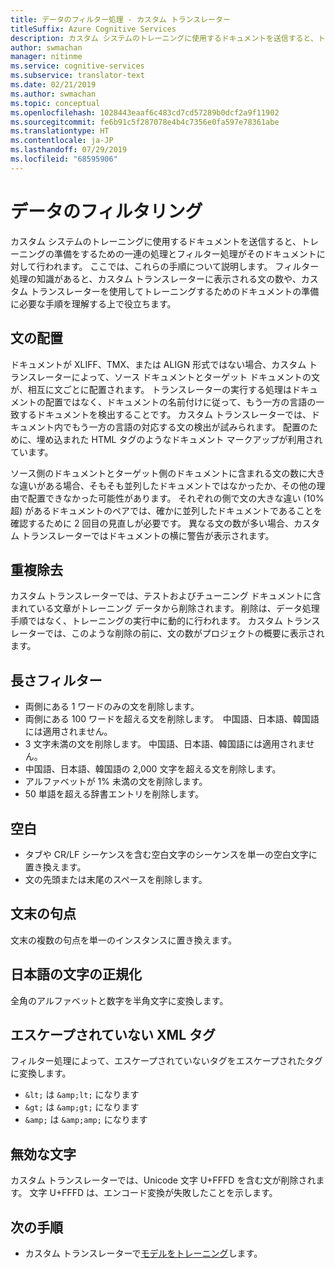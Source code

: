 ```yaml
---
title: データのフィルター処理 - カスタム トランスレーター
titleSuffix: Azure Cognitive Services
description: カスタム システムのトレーニングに使用するドキュメントを送信すると、トレーニングの準備をするための一連の処理とフィルター処理がそのドキュメントに対して行われます。
author: swmachan
manager: nitinme
ms.service: cognitive-services
ms.subservice: translator-text
ms.date: 02/21/2019
ms.author: swmachan
ms.topic: conceptual
ms.openlocfilehash: 1028443eaaf6c483cd7cd57289b0dcf2a9f11902
ms.sourcegitcommit: fe6b91c5f287078e4b4c7356e0fa597e78361abe
ms.translationtype: HT
ms.contentlocale: ja-JP
ms.lasthandoff: 07/29/2019
ms.locfileid: "68595906"
---
```

# <a name="data-filtering"></a>データのフィルタリング

カスタム システムのトレーニングに使用するドキュメントを送信すると、トレーニングの準備をするための一連の処理とフィルター処理がそのドキュメントに対して行われます。 ここでは、これらの手順について説明します。 フィルター処理の知識があると、カスタム トランスレーターに表示される文の数や、カスタム トランスレーターを使用してトレーニングするためのドキュメントの準備に必要な手順を理解する上で役立ちます。

## <a name="sentence-alignment"></a>文の配置
ドキュメントが XLIFF、TMX、または ALIGN 形式ではない場合、カスタム トランスレーターによって、ソース ドキュメントとターゲット ドキュメントの文が、相互に文ごとに配置されます。 トランスレーターの実行する処理はドキュメントの配置ではなく、ドキュメントの名前付けに従って、もう一方の言語の一致するドキュメントを検出することです。 カスタム トランスレーターでは、ドキュメント内でもう一方の言語の対応する文の検出が試みられます。 配置のために、埋め込まれた HTML タグのようなドキュメント マークアップが利用されています。  

ソース側のドキュメントとターゲット側のドキュメントに含まれる文の数に大きな違いがある場合、そもそも並列したドキュメントではなかったか、その他の理由で配置できなかった可能性があります。 それぞれの側で文の大きな違い (10% 超) があるドキュメントのペアでは、確かに並列したドキュメントであることを確認するために 2 回目の見直しが必要です。 異なる文の数が多い場合、カスタム トランスレーターではドキュメントの横に警告が表示されます。  


## <a name="deduplication"></a>重複除去
カスタム トランスレーターでは、テストおよびチューニング ドキュメントに含まれている文章がトレーニング データから削除されます。 削除は、データ処理手順ではなく、トレーニングの実行中に動的に行われます。 カスタム トランスレーターでは、このような削除の前に、文の数がプロジェクトの概要に表示されます。  

## <a name="length-filter"></a>長さフィルター
* 両側にある 1 ワードのみの文を削除します。
* 両側にある 100 ワードを超える文を削除します。  中国語、日本語、韓国語には適用されません。
* 3 文字未満の文を削除します。 中国語、日本語、韓国語には適用されません。
* 中国語、日本語、韓国語の 2,000 文字を超える文を削除します。
* アルファベットが 1% 未満の文を削除します。
* 50 単語を超える辞書エントリを削除します。

## <a name="white-space"></a>空白
* タブや CR/LF シーケンスを含む空白文字のシーケンスを単一の空白文字に置き換えます。
* 文の先頭または末尾のスペースを削除します。

## <a name="sentence-end-punctuation"></a>文末の句点
文末の複数の句点を単一のインスタンスに置き換えます。  

## <a name="japanese-character-normalization"></a>日本語の文字の正規化
全角のアルファベットと数字を半角文字に変換します。

## <a name="unescaped-xml-tags"></a>エスケープされていない XML タグ
フィルター処理によって、エスケープされていないタグをエスケープされたタグに変換します。
* `&lt;` は `&amp;lt;` になります
* `&gt;` は `&amp;gt;` になります
* `&amp;` は `&amp;amp;` になります

## <a name="invalid-characters"></a>無効な文字
カスタム トランスレーターでは、Unicode 文字 U+FFFD を含む文が削除されます。 文字 U+FFFD は、エンコード変換が失敗したことを示します。

## <a name="next-steps"></a>次の手順

- カスタム トランスレーターで[モデルをトレーニング](how-to-train-model.md)します。
